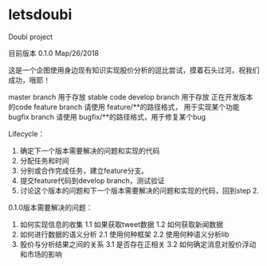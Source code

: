 # letsdoubi
Doubi project

目前版本 0.1.0
Map/26/2018

这是一个企图使用身边现有知识实现股价分析的逗比尝试，摸着石头过河，祝我们成功，哦耶！

master branch 用于存放 stable code
develop branch 用于存放 正在开发版本的code
feature branch 请使用 feature/**的路径格式， 用于实现某个功能
bugfix branch 请使用 bugfix/**的路径格式，用于修复某个bug

Lifecycle：
1. 确定下一个版本需要解决的问题和实现的代码
2. 分配任务和时间
3. 分别或合作完成任务，建立feature分支。
4. 提交feature代码到develop branch，测试验证
5. 讨论这个版本的问题和下一个版本需要解决的问题和实现的代码，回到step 2.

0.1.0版本需要解决的问题：
1. 如何实现信息的收集
	1.1 如果获取tweet数据
	1.2 如何获取新闻数据
2. 如何进行数据的语义分析
	2.1 使用何种框架
	2.2 使用何种语义分析lib
3. 股价与分析结果之间的关系
	3.1 是否存在正相关
	3.2 如何确定消息对股价浮动和市场的影响